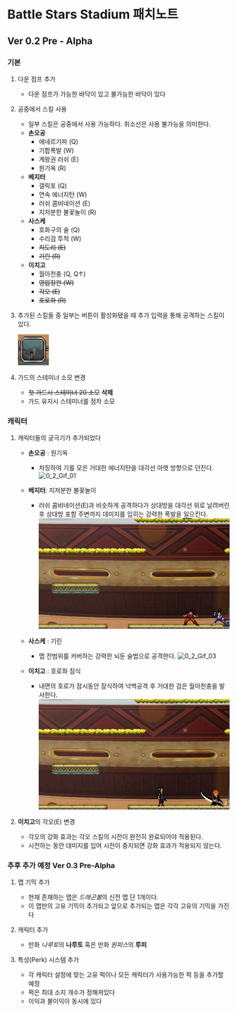 # Battle Stars Stadium 패치노트

## Ver 0.2 Pre - Alpha

### 기본

1. 다운 점프 추가
    - 다운 점프가 가능한 바닥이 있고 불가능한 바닥이 있다

2. 공중에서 스킬 사용
    - 일부 스킬은 공중에서 사용 가능하다. 취소선은 사용 불가능을 의미한다.
    - **손오공**
        - 에네르기파 (Q) 
        - 기합폭발 (W)
        - 계왕권 러쉬 (E)
        - 원기옥 (R)
    - **베지터**
        - 갤릭포 (Q)
        - 연속 에너지탄 (W)
        - 러쉬 콤비네이션 (E)
        - 지저분한 불꽃놀이 (R)
    - **사스케**
        - 호화구의 술 (Q)
        - 수리검 투척 (W)
        - ~~치도리 (E)~~
        - ~~기린 (R)~~
    - **이치고**
        - 월아천충 (Q, Q↑)
        - ~~영압장판 (W)~~
        - ~~각오 (E)~~
        - ~~호로화 (R)~~

3. 추가된 스킬들 중 일부는 버튼이 활성화됐을 때 추가 입력을 통해 공격하는 스킬이 있다.
    
    ![0_2_Gif_00](https://github.com/junhaeng007/UnityProjects/blob/main/BattleStarsStadium/PatchNote/0.2%20Pre-Alpha/0_2_Gif_00.gif?raw=true)

4. 가드의 스테미너 소모 변경
    - ~~첫 가드시 스테미너 20 소모~~ **삭제**
    - 가드 유지시 스테미너를 점차 소모

### 캐릭터

1. 캐릭터들의 궁극기가 추가되었다
    - **손오공** : 원기옥
        -  차징하여 기를 모은 거대한 에너지탄을 대각선 아랫 방향으로 던진다.
    ![0_2_Gif_01](https://github.com/junhaeng007/UnityProjects/blob/main/BattleStarsStadium/PatchNote/0.2%20Pre-Alpha/0_2_Gif_01.gif?raw=true)

    - **베지터**: 지저분한 불꽃놀이
        - 러쉬 콤비네이션(E)과 비슷하게 공격하다가 상대방을 대각선 위로 날려버린 후 상대방 포함 주변까지 데미지를 입히는 강력한 폭발을 일으킨다.
    ![0_2_Gif_02](https://github.com/junhaeng007/UnityProjects/blob/main/BattleStarsStadium/PatchNote/0.2%20Pre-Alpha/0_2_Gif_02.gif?raw=true)

    - **사스케** : 기린
        - 맵 전범위를 커버하는 강력한 뇌둔 술법으로 공격한다.
    ![0_2_Gif_03](https://github.com/junhaeng007/UnityProjects/blob/main/BattleStarsStadium/PatchNote/0.2%20Pre-Alpha/0_2_Gif_03.gif?raw=true)

    - **이치고** : 호로화 잠식
        - 내면의 호로가 잠시동안 잠식하여 넉백공격 후 거대한 검은 월아천충을 발사한다.
    ![0_2_Gif_04](https://github.com/junhaeng007/UnityProjects/blob/main/BattleStarsStadium/PatchNote/0.2%20Pre-Alpha/0_2_Gif_04.gif?raw=true)

2. **이치고**의 각오(E) 변경
    - 각오의 강화 효과는 각오 스킬의 시전이 완전히 완료되어야 적용된다.
    - 시전하는 동안 데미지를 입어 시전이 중지되면 강화 효과가 적용되지 않는다.


### 추후 추가 예정 Ver 0.3 Pre-Alpha

1. 맵 기믹 추가
    - 현재 존재하는 맵은 *드래곤볼*의 신전 맵 단 1개이다.
    - 이 맵만의 고유 기믹이 추가되고 앞으로 추가되는 맵은 각각 고유의 기믹을 가진다

2. 캐릭터 추가
    - 만화 *나루토*의 **나루토** 혹은 만화 *원피스*의 **루피**

3. 특성(Perk) 시스템 추가
    - 각 캐릭터 설정에 맞는 고유 퍽이나 모든 캐릭터가 사용가능한 퍽 등을 추가할 예정
    - 퍽은 최대 소지 개수가 정해져있다
    - 이익과 불이익이 동시에 있다
